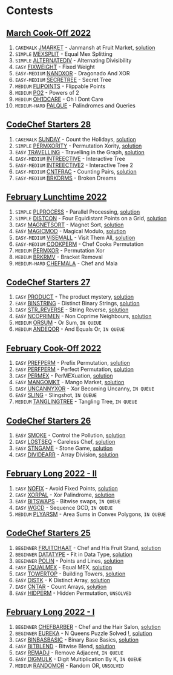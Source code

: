 # Contests

## [March Cook-Off 2022](https://www.codechef.com/COOK139)
1. `CAKEWALK` [JMARKET](https://www.codechef.com/problems/JMARKET) - Janmansh at Fruit Market, [solution](./JMARKET)
2. `SIMPLE` [MEXSPLIT](https://www.codechef.com/problems/MEXSPLIT) - Equal Mex Splitting
3. `SIMPLE` [ALTERNATEDIV](https://www.codechef.com/problems/ALTERNATEDIV) - Alternating Divisibility
4. `EASY` [FIXWEIGHT](https://www.codechef.com/problems/FIXWEIGHT) - Fixed Weight
5. `EASY-MEDIUM` [NANDXOR](https://www.codechef.com/problems/NANDXOR) - Dragonado And XOR
6. `EASY-MEDIUM` [SECRETREE](https://www.codechef.com/problems/SECRETREE) - Secret Tree
7. `MEDIUM` [FLIPOINTS](https://www.codechef.com/problems/FLIPOINTS) - Flippable Points
8. `MEDIUM` [PO2](https://www.codechef.com/problems/PO2) - Powers of 2
9. `MEDIUM` [OH1DCARE](https://www.codechef.com/problems/OH1DCARE) - Oh I Dont Care
10. `MEDIUM-HARD` [PALQUE](https://www.codechef.com/problems/PALQUE) - Palindromes and Queries

## [CodeChef Starters 28](https://www.codechef.com/START28)
1. `CAKEWALK` [SUNDAY](https://www.codechef.com/problems/SUNDAY) - Count the Holidays, [solution](./SUNDAY)
2. `SIMPLE` [PERMXORITY](https://www.codechef.com/problems/PERMXORITY) - Permutation Xority, [solution](./PERMXORITY)
3. `EASY` [TRAVELLING](https://www.codechef.com/problems/TRAVELLING) - Travelling in the Graph, [solution](./TRAVELLING)
4. `EASY-MEDIUM` [INTREECTIVE](https://www.codechef.com/problems/INTREECTIVE) - Interactive Tree
5. `EASY-MEDIUM` [INTREECTIVE2](https://www.codechef.com/problems/INTREECTIVE2) - Interactive Tree 2
6. `EASY-MEDIUM` [CNTFRAC](https://www.codechef.com/problems/CNTFRAC) - Counting Pairs, [solution](./CNTFRAC)
7. `EASY-MEDIUM` [BRKDRMS](https://www.codechef.com/problems/BRKDRMS) - Broken Dreams

## [February Lunchtime 2022](https://www.codechef.com/LTIME105)
1. `SIMPLE` [PLPROCESS](https://www.codechef.com/problems/PLPROCESS) - Parallel Processing, [solution](./PLPROCESS)
2. `SIMPLE` [DISTCON](https://www.codechef.com/problems/DISTCON) - Four Equidistant Points on a Grid, [solution](./DISTCON)
3. `EASY` [MAGNETSORT](https://www.codechef.com/problems/MAGNETSORT) - Magnet Sort, [solution](./MAGNETSORT)
4. `EASY` [MAGICMOD](https://www.codechef.com/problems/MAGICMOD) - Magical Modulo, [solution](./MAGICMOD)
5. `EASY-MEDIUM` [VISEMALL](https://www.codechef.com/problems/VISEMALL) - Visit Them All, [solution](./VISEMALL)
6. `EASY-MEDIUM` [COOKPERM](https://www.codechef.com/problems/COOKPERM) - Chef Cooks Permutation
7. `MEDIUM` [PERMXOR](https://www.codechef.com/problems/PERMXOR) - Permutation Xor
8. `MEDIUM` [BRKRMV](https://www.codechef.com/problems/BRKRMV) - Bracket Removal
9. `MEDIUM-HARD` [CHEFMALA](https://www.codechef.com/problems/CHEFMALA) - Chef and Mala

## [CodeChef Starters 27](https://www.codechef.com/START27)
1. `EASY` [PRODUCT](https://www.codechef.com/problems/PRODUCT) - The product mystery, [solution](./PRODUCT)
2. `EASY` [BINSTRING](https://www.codechef.com/problems/BINSTRING) - Distinct Binary Strings, [solution](./BINSTRING)
3. `EASY` [STR_REVERSE](https://www.codechef.com/problems/STR_REVERSE) - String Reverse, [solution](./STR_REVERSE)
4. `EASY` [NCOPRIMEN](https://www.codechef.com/problems/NCOPRIMEN) - Non Coprime Neighbours, [solution](./NCOPRIMEN)
5. `MEDIUM` [ORSUM](https://www.codechef.com/problems/ORSUM) - Or Sum, `IN QUEUE`
6. `MEDIUM` [ANDEQOR](https://www.codechef.com/problems/ANDEQOR) - And Equals Or, `IN QUEUE`

## [February Cook-Off 2022](https://www.codechef.com/COOK138)
1. `EASY` [PREFPERM](https://www.codechef.com/problems/PREFPERM) - Prefix Permutation, [solution](./PREFPERM)
2. `EASY` [PERFPERM](https://www.codechef.com/problems/PERFPERM) - Perfect Permutation, [solution](./PERFPERM)
3. `EASY` [PERMEX](https://www.codechef.com/problems/PERMEX) - PerMEXuation, [solution](./PERMEX)
4. `EASY` [MANGOMKT](https://www.codechef.com/problems/MANGOMKT) - Mango Market, [solution](./MANGOMKT)
5. `EASY` [UNCANNYXOR](https://www.codechef.com/problems/UNCANNYXOR) - Xor Becoming Uncanny, `IN QUEUE`
6. `EASY` [SLING](https://www.codechef.com/problems/SLING) - Slingshot, `IN QUEUE`
7. `MEDIUM` [TANGLINGTREE](https://www.codechef.com/problems/TANGLINGTREE) - Tangling Tree, `IN QUEUE`

## [CodeChef Starters 26](https://www.codechef.com/START26)
1. `EASY` [SMOKE](https://www.codechef.com/problems/SMOKE) - Control the Pollution, [solution](./SMOKE)
2. `EASY` [LOSTSEQ](https://www.codechef.com/problems/LOSTSEQ) - Careless Chef, [solution](./LOSTSEQ)
3. `EASY` [STNGAME](https://www.codechef.com/problems/STNGAME) - Stone Game, [solution](./STNGAME)
4. `EASY` [DIVIDEARR](https://www.codechef.com/problems/DIVIDEARR) - Array Division, [solution](./DIVIDEARR)

## [February Long 2022 - II](https://www.codechef.com/FEB222)
1. `EASY` [NOFIX](https://www.codechef.com/problems/NOFIX) - Avoid Fixed Points, [solution](./NOFIX)
2. `EASY` [XORPAL](https://www.codechef.com/problems/XORPAL) - Xor Palindrome, [solution](./XORPAL)
3. `EASY` [BITSWAPS](https://www.codechef.com/problems/BITSWAPS) - Bitwise swaps, `IN QUEUE`
4. `EASY` [WGCD](https://www.codechef.com/problems/WGCD) - Sequence GCD, `IN QUEUE`
5. `MEDIUM` [PLYARSM](https://www.codechef.com/problems/PLYARSM) - Area Sums in Convex Polygons, `IN QUEUE`

## [CodeChef Starters 25](https://www.codechef.com/START25)
1. `BEGINNER` [FRUITCHAAT](https://www.codechef.com/problems/FRUITCHAAT) - Chef and His Fruit Stand, [solution](./FRUITCHAAT)
2. `BEGINNER` [DATATYPE](https://www.codechef.com/problems/DATATYPE) - Fit in Data Type, [solution](./DATATYPE)
3. `BEGINNER` [POLIN](https://www.codechef.com/problems/POLIN) - Points and Lines, [solution](./POLIN)
4. `EASY` [EQUALMEX](https://www.codechef.com/problems/EQUALMEX) - Equal MEX, [solution](./EQUALMEX)
5. `EASY` [TOWERTOP](https://www.codechef.com/problems/TOWERTOP) - Building Towers, [solution](./TOWERTOP)
6. `EASY` [DISTK](https://www.codechef.com/problems/DISTK) - K Distinct Array, [solution](./DISTK)
7. `EASY` [CNTAR](https://www.codechef.com/problems/CNTAR) - Count Arrays, [solution](./CNTAR)
8. `EASY` [HIDPERM](https://www.codechef.com/problems/HIDPERM) - Hidden Permutation, `UNSOLVED`

## [February Long 2022 - I](https://www.codechef.com/FEB221)
1. `BEGINNER` [CHEFBARBER](https://www.codechef.com/problems/CHEFBARBER) - Chef and the Hair Salon, [solution](./CHEFBARBER)
2. `BEGINNER` [EUREKA](https://www.codechef.com/problems/EUREKA) - N Queens Puzzle Solved !, [solution](./EUREKA)
3. `EASY` [BINBASBASIC](https://www.codechef.com/problems/BINBASBASIC) - Binary Base Basics, [solution](./BINBASBASIC)
4. `EASY` [BITBLEND](https://www.codechef.com/problems/BITBLEND) - Bitwise Blend, [solution](./BITBLEND)
5. `EASY` [REMADJ](https://www.codechef.com/problems/REMADJ) - Remove Adjacent, `IN QUEUE`
6. `EASY` [DIGMULK](https://www.codechef.com/problems/DIGMULK) - Digit Multiplication By K, `IN QUEUE`
7. `MEDIUM` [RANDOMOR](https://www.codechef.com/problems/RANDOMOR) - Random OR, `UNSOLVED`

